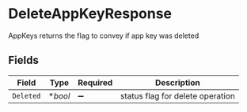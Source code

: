 # DeleteAppKeyResponse

AppKeys returns the flag to convey if app key was deleted


## Fields

| Field                            | Type                             | Required                         | Description                      |
| -------------------------------- | -------------------------------- | -------------------------------- | -------------------------------- |
| `Deleted`                        | **bool*                          | :heavy_minus_sign:               | status flag for delete operation |
